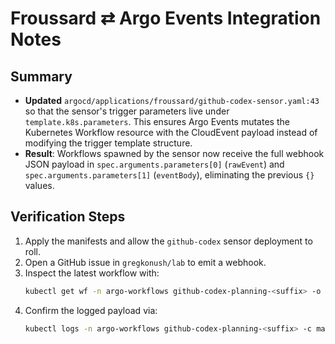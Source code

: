 # Froussard ⇄ Argo Events Integration Notes

## Summary

- **Updated** `argocd/applications/froussard/github-codex-sensor.yaml:43` so that the
  sensor's trigger parameters live under `template.k8s.parameters`. This ensures Argo Events
  mutates the Kubernetes Workflow resource with the CloudEvent payload instead of modifying
  the trigger template structure.
- **Result**: Workflows spawned by the sensor now receive the full webhook JSON payload in
  `spec.arguments.parameters[0]` (`rawEvent`) and `spec.arguments.parameters[1]` (`eventBody`),
  eliminating the previous `{}` values.

## Verification Steps

1. Apply the manifests and allow the `github-codex` sensor deployment to roll.
2. Open a GitHub issue in `gregkonush/lab` to emit a webhook.
3. Inspect the latest workflow with:
   ```bash
   kubectl get wf -n argo-workflows github-codex-planning-<suffix> -o jsonpath='{.spec.arguments.parameters[*].value}'
   ```
4. Confirm the logged payload via:
   ```bash
   kubectl logs -n argo-workflows github-codex-planning-<suffix> -c main
   ```

